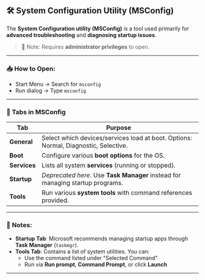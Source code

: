## 🛠️ System Configuration Utility (MSConfig)

The **System Configuration utility (MSConfig)** is a tool used primarily for **advanced troubleshooting** and **diagnosing startup issues**.

> 📌 Note: Requires **administrator privileges** to open.

---

### 📥 How to Open:
- Start Menu → Search for `msconfig`
- Run dialog → Type `msconfig`

---

### 🧩 Tabs in MSConfig

| **Tab**     | **Purpose** |
|-------------|-------------|
| **General** | Select which devices/services load at boot. Options: Normal, Diagnostic, Selective. |
| **Boot**    | Configure various **boot options** for the OS. |
| **Services**| Lists all system **services** (running or stopped). |
| **Startup** | *Deprecated here*. Use **Task Manager** instead for managing startup programs. |
| **Tools**   | Run various **system tools** with command references provided. |

---

### 📝 Notes:

- **Startup Tab**: Microsoft recommends managing startup apps through **Task Manager** (`taskmgr`).
- **Tools Tab**: Contains a list of system utilities. You can:
  - Use the command listed under "Selected Command"
  - Run via **Run prompt**, **Command Prompt**, or click **Launch**

---
